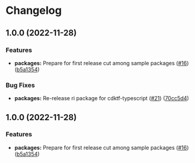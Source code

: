 # Changelog

## 1.0.0 (2022-11-28)


### Features

* **packages:** Prepare for first release cut among sample packages ([#16](https://github.com/openfabr/cdf/issues/16)) ([b5a1354](https://github.com/openfabr/cdf/commit/b5a135439ef0627ed33f6c2de4ba0be35e1125b6))


### Bug Fixes

* **packages:** Re-release ri package for cdktf-typescript ([#21](https://github.com/openfabr/cdf/issues/21)) ([70cc5d4](https://github.com/openfabr/cdf/commit/70cc5d4274ccff194fc94c36f7ec9867e0f45640))

## 1.0.0 (2022-11-28)


### Features

* **packages:** Prepare for first release cut among sample packages ([#16](https://github.com/openfabr/cdf/issues/16)) ([b5a1354](https://github.com/openfabr/cdf/commit/b5a135439ef0627ed33f6c2de4ba0be35e1125b6))
